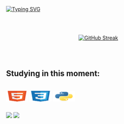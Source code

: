 <br>
<br> 

[![Typing SVG](https://readme-typing-svg.herokuapp.com?font=Fira+Code&weight=300&size=50&duration=2000&pause=200&color=AFE1AF&center=true&vCenter=true&random=false&width=1000&lines=Hello%2C+my+name+is+Lara;;welcome%3A)](https://git.io/typing-svg)

<br>
<br>

<div align="center">
  
[![GitHub Streak](https://github-readme-streak-stats.herokuapp.com?user=laradepaula21&theme=vue-dark&locale=pt_BR&date_format=n%2Fj%5B%2FY%5D&card_width=900)](https://git.io/streak-stats)

</div>

<br>
<br>

<h2 align="left"> Studying in this moment: </h2>

<div style="display: inline_block"><br>
  <img align="center" alt="Lara-HTML" height="30" width="60" src="https://raw.githubusercontent.com/devicons/devicon/master/icons/html5/html5-original.svg">
  <img align="center" alt="Lara-CSS" height="30" width="60" src="https://raw.githubusercontent.com/devicons/devicon/master/icons/css3/css3-original.svg">
  <img align="center" alt="Lara-Python" height="30" width="60" src="https://raw.githubusercontent.com/devicons/devicon/master/icons/python/python-original.svg">
</div>

##

<div> 
  <a href = "mailto:lara00depaula@gmail.com"><img src="https://img.shields.io/badge/-Gmail-%23333?style=for-the-badge&logo=gmail&logoColor=white" target="_blank"></a>
  <a href="https://www.linkedin.com/in/lara-de-paula-b461a21bb/" target="_blank"><img src="https://img.shields.io/badge/-LinkedIn-%230077B5?style=for-the-badge&logo=linkedin&logoColor=white" target="_blank"></a> 

</div>
<br>
<br>

